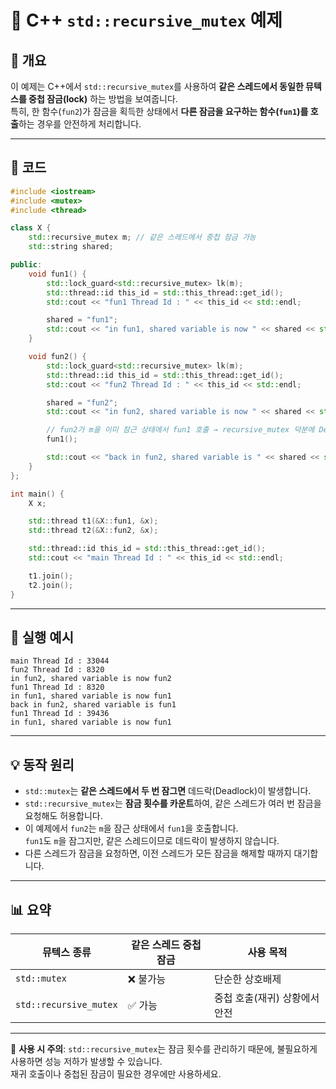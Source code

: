 # 🔄 C++ `std::recursive_mutex` 예제

## 📌 개요
이 예제는 C++에서 `std::recursive_mutex`를 사용하여 **같은 스레드에서 동일한 뮤텍스를 중첩 잠금(lock)** 하는 방법을 보여줍니다.  
특히, 한 함수(`fun2`)가 잠금을 획득한 상태에서 **다른 잠금을 요구하는 함수(`fun1`)를 호출**하는 경우를 안전하게 처리합니다.

---

## 📂 코드

```cpp
#include <iostream>
#include <mutex>
#include <thread>

class X {
    std::recursive_mutex m; // 같은 스레드에서 중첩 잠금 가능
    std::string shared;

public:
    void fun1() {
        std::lock_guard<std::recursive_mutex> lk(m);
        std::thread::id this_id = std::this_thread::get_id();
        std::cout << "fun1 Thread Id : " << this_id << std::endl;

        shared = "fun1";
        std::cout << "in fun1, shared variable is now " << shared << std::endl;
    }

    void fun2() {
        std::lock_guard<std::recursive_mutex> lk(m);
        std::thread::id this_id = std::this_thread::get_id();
        std::cout << "fun2 Thread Id : " << this_id << std::endl;

        shared = "fun2";
        std::cout << "in fun2, shared variable is now " << shared << std::endl;

        // fun2가 m을 이미 잠근 상태에서 fun1 호출 → recursive_mutex 덕분에 Deadlock 없음
        fun1();

        std::cout << "back in fun2, shared variable is " << shared << std::endl;
    }
};

int main() {
    X x;

    std::thread t1(&X::fun1, &x);
    std::thread t2(&X::fun2, &x);

    std::thread::id this_id = std::this_thread::get_id();
    std::cout << "main Thread Id : " << this_id << std::endl;

    t1.join();
    t2.join();
}
```

---

## 📜 실행 예시

```
main Thread Id : 33044
fun2 Thread Id : 8320
in fun2, shared variable is now fun2
fun1 Thread Id : 8320
in fun1, shared variable is now fun1
back in fun2, shared variable is fun1
fun1 Thread Id : 39436
in fun1, shared variable is now fun1
```

---

## 💡 동작 원리
- `std::mutex`는 **같은 스레드에서 두 번 잠그면** 데드락(Deadlock)이 발생합니다.
- `std::recursive_mutex`는 **잠금 횟수를 카운트**하여, 같은 스레드가 여러 번 잠금을 요청해도 허용합니다.
- 이 예제에서 `fun2`는 `m`을 잠근 상태에서 `fun1`을 호출합니다.  
  `fun1`도 `m`을 잠그지만, 같은 스레드이므로 데드락이 발생하지 않습니다.
- 다른 스레드가 잠금을 요청하면, 이전 스레드가 모든 잠금을 해제할 때까지 대기합니다.

---

## 📊 요약
| 뮤텍스 종류             | 같은 스레드 중첩 잠금 | 사용 목적 |
|------------------------|------------------|-----------|
| `std::mutex`           | ❌ 불가능         | 단순한 상호배제 |
| `std::recursive_mutex` | ✅ 가능           | 중첩 호출(재귀) 상황에서 안전 |

---

📌 **사용 시 주의**: `std::recursive_mutex`는 잠금 횟수를 관리하기 때문에, 불필요하게 사용하면 성능 저하가 발생할 수 있습니다.  
재귀 호출이나 중첩된 잠금이 필요한 경우에만 사용하세요.
